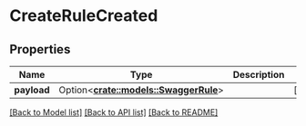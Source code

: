 # CreateRuleCreated

## Properties

Name | Type | Description | Notes
------------ | ------------- | ------------- | -------------
**payload** | Option<[**crate::models::SwaggerRule**](swaggerRule.md)> |  | [optional]

[[Back to Model list]](../README.md#documentation-for-models) [[Back to API list]](../README.md#documentation-for-api-endpoints) [[Back to README]](../README.md)


